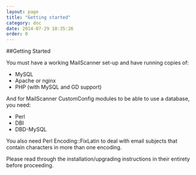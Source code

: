 ```yaml
---
layout: page
title: "Getting started"
category: doc
date: 2014-07-29 18:35:26
order: 0
---
```


##Getting Started

You must have a working MailScanner set-up and have running copies of:

- MySQL
- Apache or nginx
- PHP (with MySQL and GD support)

And for MailScanner CustomConfig modules to be able to use a database, you need:

- Perl
- DBI
- DBD-MySQL

You also need Perl Encoding::FixLatin to deal with email subjects that contain characters in more than one encoding.

Please read through the installation/upgrading instructions in their entirety before proceeding.
